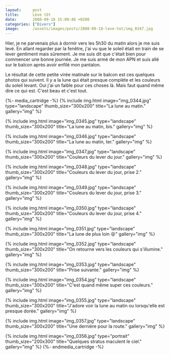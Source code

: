 ```yaml
---
layout:     post
title:      Lève tôt
date:       2008-09-18 15:09:48 +0200
categories: ["Divers"]
image:      /assets/images/posts/2008-09-18-leve-tot/img_0347.jpg
---
```


Hier, je ne parvenais plus à dormir vers les 5h30 du matin alors je me suis levé. En allant regarder par la
fenêtre, j'ai vu que le soleil était en train de se lever gentiment mais sûrement. Je me suis dit que c'était bien
pour commencer une bonne journée. Je me suis armé de mon APN et suis allé sur le balcon après avoir enfilé mon
pantalon.

<!--more-->

Le résultat de cette petite virée matinale sur le balcon est ces quelques photos qui suivent. Il y a la lune qui
était presque complète et les couleurs du soleil levant. Oui j'ai un faible pour ces choses là. Mais faut quand
même dire ce qui est. C'est beau et c'est tout.

{%- media_cartridge -%}
{% include img.html
    image="img_0344.jpg"
    type="landscape"
    thumb_size="300x200"
    title="La lune au matin."
    gallery="img"
%}

{% include img.html
    image="img_0345.jpg"
    type="landscape"
    thumb_size="300x200"
    title="La lune au matin, bis."
    gallery="img"
%}

{% include img.html
    image="img_0346.jpg"
    type="landscape"
    thumb_size="300x200"
    title="La lune au matin, ter."
    gallery="img"
%}

{% include img.html
    image="img_0347.jpg"
    type="landscape"
    thumb_size="300x200"
    title="Couleurs du lever du jour."
    gallery="img"
%}

{% include img.html
    image="img_0348.jpg"
    type="landscape"
    thumb_size="300x200"
    title="Couleurs du lever du jour, prise 2."
    gallery="img"
%}

{% include img.html
    image="img_0349.jpg"
    type="landscape"
    thumb_size="300x200"
    title="Couleurs du lever du jour, prise 3."
    gallery="img"
%}

{% include img.html
    image="img_0350.jpg"
    type="landscape"
    thumb_size="300x200"
    title="Couleurs du lever du jour, prise 4."
    gallery="img"
%}

{% include img.html
    image="img_0351.jpg"
    type="landscape"
    thumb_size="300x200"
    title="La lune de plus loin :stuck_out_tongue_closed_eyes:"
    gallery="img"
%}

{% include img.html
    image="img_0352.jpg"
    type="landscape"
    thumb_size="300x200"
    title="On retourne vers les couleurs qui s'illumine."
    gallery="img"
%}

{% include img.html
    image="img_0353.jpg"
    type="landscape"
    thumb_size="300x200"
    title="Prise suivante."
    gallery="img"
%}

{% include img.html
    image="img_0354.jpg"
    type="landscape"
    thumb_size="300x200"
    title="C'est quand même super ces couleurs."
    gallery="img"
%}

{% include img.html
    image="img_0355.jpg"
    type="landscape"
    thumb_size="300x200"
    title="J'adore voir la lune au matin ou lorsqu'elle est presque dorée."
    gallery="img"
%}

{% include img.html
    image="img_0357.jpg"
    type="landscape"
    thumb_size="300x200"
    title="Une dernière pour la route."
    gallery="img"
%}

{% include img.html
    image="img_0356.jpg"
    type="portrait"
    thumb_size="200x300"
    title="Quelques stratus maculent le ciel."
    gallery="img"
%}
{%- endmedia_cartridge -%}

